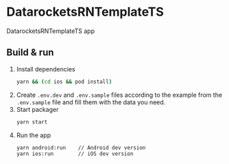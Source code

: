 # DatarocketsRNTemplateTS

DatarocketsRNTemplateTS app

## Build & run

1. Install dependencies
   ```bash
   yarn && (cd ios && pod install)
   ```
2. Create `.env.dev` and `.env.sample` files according to the example from the `.env.sample` file
   and fill them with the data you need.
3. Start packager
   ```bash
   yarn start
   ```
4. Run the app
   ```bash
   yarn android:run    // Android dev version
   yarn ios:run        // iOS dev version
   ```
